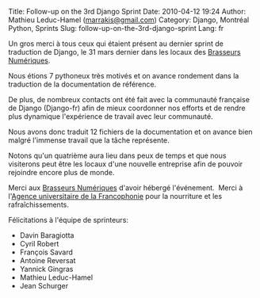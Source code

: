 Title: Follow-up on the 3rd Django Sprint
Date: 2010-04-12 19:24
Author: Mathieu Leduc-Hamel (marrakis@gmail.com)
Category: Django, Montréal Python, Sprints
Slug: follow-up-on-the-3rd-django-sprint
Lang: fr

Un gros merci à tous ceux qui étaient présent au dernier sprint de
traduction de Django, le 31 mars dernier dans les locaux des [Brasseurs
Numériques][].

Nous étions 7 pythoneux très motivés et on avance rondement dans la
traduction de la documentation de référence.

De plus, de nombreux contacts ont été fait avec la communauté française
de Django (Django-fr) afin de mieux coordonner nos efforts et de rendre
plus dynamique l'expérience de travail avec leur communauté.

Nous avons donc traduit 12 fichiers de la documentation et on avance
bien malgré l'immense travail que la tâche représente.

Notons qu'un quatrième aura lieu dans peux de temps et que nous
visiterons peut être les locaux d'une nouvelle entreprise afin de
pouvoir rejoindre encore plus de monde.

Merci aux [Brasseurs Numériques][] d'avoir hébergé l'événement.  Merci à
l'[Agence universitaire de la Francophonie][] pour la nourriture et les
rafraîchissements.

Félicitations à l'équipe de sprinteurs:

-   Davin Baragiotta
-   Cyril Robert
-   François Savard
-   Antoine Reversat
-   Yannick Gingras
-   Mathieu Leduc-Hamel
-   Jean Schurger

  [Brasseurs Numériques]: http://ajah.ca
  [Agence universitaire de la Francophonie]: http://auf.org
